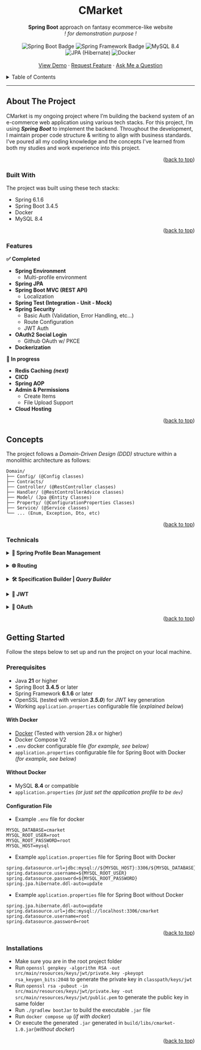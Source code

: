 <h1 align="center">
  <a id="readme-top"></a>
  CMarket
</h1>
<div align="center">
  <b>Spring Boot</b> approach on fantasy ecommerce-like website <br/>
  <i>! for demonstration purpose !</i>
  <br/><br/>
  <img src="https://img.shields.io/badge/Spring%20Boot-3.4.5-grey?logo=springboot&logoColor=fff&labelColor=6DB33F" alt="Spring Boot Badge" />
  <img src="https://img.shields.io/badge/Spring-6.1.6-grey?labelColor=6DB33F" alt="Spring Framework Badge" />
  <img src="https://img.shields.io/badge/MySQL-8.4-grey?logo=mysql&logoColor=white&labelColor=4479A1" alt="MySQL 8.4" />
  <img src="https://img.shields.io/badge/JPA-59666C?logo=hibernate&logoColor=fff" alt="JPA (Hibernate)" />
  <img src="https://img.shields.io/badge/Docker-2496ED?logo=docker&logoColor=fff" alt="Docker" />
</div>

<div align="center">
  <br/>
  <a href="" target="_blank">View Demo</a>
  &middot;   
  <a href="" target="_blank">Request Feature</a>
  &middot;   
  <a href="" target="_blank">Ask Me a Question</a>
  </p>
</div>

<details>
  <summary>Table of Contents</summary>
  <ol>
    <li>
      <a href="#about-the-project">About The Project</a>
      <ul>
        <li><a href="#built-with">Built With</a></li>
      </ul>
    </li>
    <li><a href="#features">Features</a></li>
    <li><a href="#concepts">Concepts</a></li>
    <li>
      <a href="#getting-started">Getting Started</a>
      <ul>
        <li><a href="#prerequisites">Prerequisites</a></li>
        <li><a href="#installations">Installations</a></li>
      </ul>
    </li>
  </ol>
</details>

---
<!-- ABOUT THE PROJECT -->
## About The Project

CMarket is my ongoing project where I’m building the backend system of an e-commerce web application using various tech stacks. For this project, I’m using **_Spring Boot_** to implement the backend. Throughout the development, I maintain proper code structure & writing to align with business standards. I’ve poured all my coding knowledge and the concepts I've learned from both my studies and work experience into this project.
<p align="right">(<a href="#readme-top">back to top</a>)</p>

### Built With
The project was built using these tech stacks:
* Spring 6.1.6
* Spring Boot 3.4.5
* Docker
* MySQL 8.4
<p align="right">(<a href="#readme-top">back to top</a>)</p>

### Features
**✅ Completed**
- **Spring Environment**
  - Multi-profile environment
- **Spring JPA**
- **Spring Boot MVC (REST API)**
  - Localization
- **Spring Test (Integration - Unit - Mock)**
- **Spring Security**
  - Basic Auth (Validation, Error Handling, etc...)
  - Route Configuration
  - JWT Auth
- **OAuth2 Social Login**
  - Github OAuth w/ PKCE
- **Dockerization**

**🚧 In progress**
- **Redis Caching** _**(next)**_
- **CICD**
- **Spring AOP**
- **Admin & Permissions**
  - Create Items
  - File Upload Support
- **Cloud Hosting**
<p align="right">(<a href="#readme-top">back to top</a>)</p>

## Concepts
The project follows a _Domain-Driven Design (DDD)_ structure within a monolithic architecture as follows:
```plaintext
Domain/
├── Config/ (@Config classes)
├── Contracts/
├── Controller/ (@RestController classes)
├── Handler/ (@RestControllerAdvice classes)
├── Model/ (Jpa @Entity Classes)
├── Property/ (@ConfigurationProperties Classes)
├── Service/ (@Service classes)
└── ... (Enum, Exception, Dto, etc)
```
<p align="right">(<a href="#readme-top">back to top</a>)</p>

### Technicals

<details>
  <summary><strong>👥 Spring Profile Bean Management</strong></summary>
  <small>The main concept is to use different env for different purpose. The profile can be changed through the environment or by modifying <code>application.properties</code> directly.</small> 
  <br/><br/>
  <img src="https://i.imgur.com/2Oki6Dn.png" alt="CMarket Spring Boot Profile Management Concept">
</details>
<br>
<details>
  <summary><strong>🌐 Routing</strong></summary>
  <small>In every domain, we make a route config inside the domain's config folder to configure the route security behavior of the domain</small>

<pre>
Domain/
├── Route/DomainRouteConfig.java
└── ...
</pre>

  <small>Every route config must implement the `RouteConfigInterface` and use `@Component` annotation for its configuration to be loaded and collected into an array in the `RouteConfig` configuration class
  </small> 
  ```java
  // RouteConfig

  private final RouteConfigInterface[] routeConfigs;

  public void initializeRoutes(HttpSecurity http) throws Exception {
    for (RouteConfigInterface routeConfig : routeConfigs) {
      routeConfig.configureRoute(http);
    }
  }
  ```
  <small>_**(For detailed docs, refer to the diagram below / Javadoc inside the mentioned class)**_
  </small>
  
  <small>The `RouteConfig` then is injected into the `SecurityConfig`, and it invokes the `RouteConfig.initializeRoutes(..)` method to initialize all the routes specified. As an addition, the `RouteConfig` will also configure the default behavior to other route that are not configured as it follows the _**Most Specific to Least Specific rule**_</small>

  <img src="https://i.imgur.com/EX96isX.png" alt="CMarket Spring Boot Route Concept">
  
</details>
<br>
<details>
  <summary>
    <strong>🛠️ Specification Builder | <i>Query Builder</i></strong>
  </summary>
  
  <small>The specification builder follows the **builder pattern** to create specifications for querying data from the repository. It encapsulates complexity by keeping all the given specifications and reduce the verbosity by handling null values and chaining them together.
  </small>
  
  <img src="https://i.imgur.com/apYYQuq.png" alt="CMarket Spring Boot Specification Builder Concept">
</details>
<br>
<details>
  <summary><strong>🔑 JWT</strong></summary>
  <small>
  JWT uses a private/public key for signing and verification. In Spring, JWT env values loaded with 
  <code>@ConfigurationProperties</code> and then injected into <code>JwtConfig</code> for use in <code>JwtService</code>. A custom 
  <code>JwtToUserConverter</code> is also needed to convert JWT subject into principal in <code>SecurityConfig</code> 
  </small>
<br/><br/>
<img src="https://i.imgur.com/IizotMp.png" alt="CMarket Spring Boot JWT Concept">

</details>
<br>
<details>
  <summary><strong>🔐 OAuth</strong></summary>

  <small> The OAuth used uses the PKCE concepts to helps authorize the process in exchanging the access code.</small> <br/>

   <small>
  We first define <code>OAuthServiceInterface</code> as a contract for OAuth services, with abstract methods for exchanging access codes and fetching user info. <br> 
  A <code>@ConfigurationProperties</code> class maps necessary environment variables and is injected into the interface’s implementation for authentication. 
  We then create <code>RestClientConfig</code> and an <code>OAuthClient</code> <b>declarative HTTP interface</b> for third-party calls. <br>
  Finally, we register an <code>OAuthController</code> with the callback URL, loading it only when an <code>OAuthServiceInterface</code> bean exists 
  (<code>@ConditionalOnBean</code>), and inject the correct service by name (e.g., <code>@Service("githubOAuth")</code>).
  </small>
  <br/><br/>
<img src="https://i.imgur.com/GMZjn9f.png" alt="CMarket Spring Boot OAuth Concept">
</details>

<p align="right">(<a href="#readme-top">back to top</a>)</p>

## Getting Started
Follow the steps below to set up and run the project on your local machine.

### Prerequisites
- Java **21** or higher
- Spring Boot **3.4.5** or later
- Spring Framework **6.1.6** or later
- OpenSSL (tested with version _**3.5.0**_) for JWT key generation
- Working `application.properties` configurable file (_explained below_)

#### With Docker
- [Docker](https://docs.docker.com/get-docker/) (Tested with version 28.x or higher)
- Docker Compose V2
- `.env` docker configurable file _(for example, see below)_
- `application.properties` configurable file for Spring Boot with Docker _(for example, see below)_

#### Without Docker
- MySQL **8.4** or compatible
- `application.properties` _(or just set the application profile to be `dev`)_

#### Configuration File
- Example `.env` file for docker
```properties
MYSQL_DATABASE=cmarket
MYSQL_ROOT_USER=root
MYSQL_ROOT_PASSWORD=root
MYSQL_HOST=mysql
```

- Example `application.properties` file for Spring Boot with Docker
```properties
spring.datasource.url=jdbc:mysql://${MYSQL_HOST}:3306/${MYSQL_DATABASE}
spring.datasource.username=${MYSQL_ROOT_USER}
spring.datasource.password=${MYSQL_ROOT_PASSWORD}
spring.jpa.hibernate.ddl-auto=update
```

- Example `application.properties` file for Spring Boot without Docker
```properties
spring.jpa.hibernate.ddl-auto=update
spring.datasource.url=jdbc:mysql://localhost:3306/cmarket
spring.datasource.username=root
spring.datasource.password=root
```

<p align="right">(<a href="#readme-top">back to top</a>)</p>

### Installations
-  Make sure you are in the root project folder
- Run `openssl genpkey -algorithm RSA -out src/main/resources/keys/jwt/private.key -pkeyopt rsa_keygen_bits:2048` to generate the private key in `classpath/keys/jwt`
- Run `openssl rsa -pubout -in src/main/resources/keys/jwt/private.key -out src/main/resources/keys/jwt/public.pem` to generate the public key in same folder
- Run `./gradlew bootJar` to build the executable `.jar` file
- Run `docker compose up` (_if with docker_) 
- Or execute the generated `.jar` generated in `build/libs/cmarket-1.0.jar`(_without docker_)

<p align="right">(<a href="#readme-top">back to top</a>)</p>


